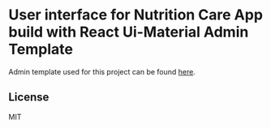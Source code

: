 User interface for Nutrition Care App build with React Ui-Material Admin Template
================================


Admin template used for this project can be found [here](https://github.com/rafaelhz/react-material-admin-template).

License
-------
MIT

